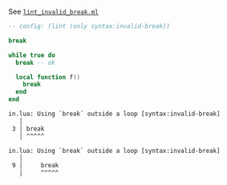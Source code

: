 See [`lint_invalid_break.ml`](../../src/lint/lint_invalid_break.ml)

```lua
-- config: (lint (only syntax:invalid-break))

break

while true do
  break -- ok

  local function f()
    break
  end
end
```

```txt
in.lua: Using `break` outside a loop [syntax:invalid-break]
   │
 3 │ break
   │ ^^^^^

in.lua: Using `break` outside a loop [syntax:invalid-break]
   │
 9 │     break
   │     ^^^^^
```
